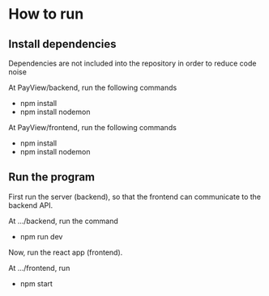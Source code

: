 # How to run

## Install dependencies
Dependencies are not included into the repository in order to reduce code noise

At PayView/backend, run the following commands 
* npm install
* npm install nodemon

At PayView/frontend, run the following commands
* npm install
* npm install nodemon

## Run the program
First run the server (backend), so that the frontend can communicate to the backend API. 

At .../backend, run the command
* npm run dev

Now, run the react app (frontend).

At .../frontend, run
* npm start
